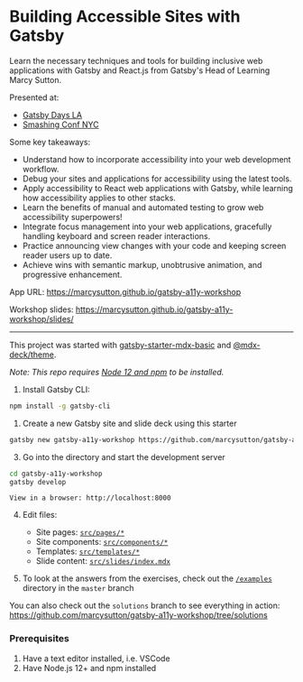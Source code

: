 # Building Accessible Sites with Gatsby

Learn the necessary techniques and tools for building inclusive web applications with Gatsby and React.js from Gatsby's Head of Learning Marcy Sutton.

Presented at:
- [Gatsby Days LA](https://www.gatsbyjs.com/gdla-a11y-workshop/)
- [Smashing Conf NYC](https://smashingconf.com/ny-2019/)

Some key takeaways:

- Understand how to incorporate accessibility into your web development workflow.
- Debug your sites and applications for accessibility using the latest tools.
- Apply accessibility to React web applications with Gatsby, while learning how accessibility applies to other stacks.
- Learn the benefits of manual and automated testing to grow web accessibility superpowers!
- Integrate focus management into your web applications, gracefully handling keyboard and screen reader interactions.
- Practice announcing view changes with your code and keeping screen reader users up to date.
- Achieve wins with semantic markup, unobtrusive animation, and progressive enhancement.

App URL: https://marcysutton.github.io/gatsby-a11y-workshop

Workshop slides: https://marcysutton.github.io/gatsby-a11y-workshop/slides/

---

This project was started with [gatsby-starter-mdx-basic](https://github.com/christopherbiscardi/gatsby-starter-mdx-basic) and [@mdx-deck/theme](https://github.com/jxnblk/mdx-deck/tree/master/packages/gatsby-theme).

_Note: This repo requires [Node 12 and npm](https://nodejs.org) to be installed._

1. Install Gatsby CLI:

```sh
npm install -g gatsby-cli
```

1. Create a new Gatsby site and slide deck using this starter

```sh
gatsby new gatsby-a11y-workshop https://github.com/marcysutton/gatsby-a11y-workshop
```

3. Go into the directory and start the development server

```sh
cd gatsby-a11y-workshop
gatsby develop
```

    View in a browser: http://localhost:8000

4. Edit files:

    - Site pages: [`src/pages/*`](https://github.com/marcysutton/gatsby-a11y-workshop/blob/master/src/pages)
    - Site components: [`src/components/*`](https://github.com/marcysutton/gatsby-a11y-workshop/blob/master/src/components)
    - Templates: [`src/templates/*`](https://github.com/marcysutton/gatsby-a11y-workshop/blob/master/src/templates)
    - Slide content: [`src/slides/index.mdx`](https://github.com/marcysutton/gatsby-a11y-workshop/blob/master/src/slides/index.mdx)

5. To look at the answers from the exercises, check out the [`/examples`](https://github.com/marcysutton/gatsby-a11y-workshop/blob/master/examples) directory in the `master` branch

You can also check out the `solutions` branch to see everything in action: https://github.com/marcysutton/gatsby-a11y-workshop/tree/solutions

### Prerequisites
1. Have a text editor installed, i.e. VSCode
2. Have Node.js 12+ and npm installed
